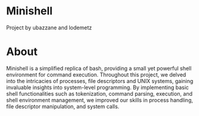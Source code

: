 # Minishell

Project by ubazzane and lodemetz

# About

Minishell is a simplified replica of bash, providing a small yet powerful shell environment for command execution. Throughout this project, we delved into the intricacies of processes, file descriptors and UNIX systems, gaining invaluable insights into system-level programming. By implementing basic shell functionalities such as tokenization, command parsing, execution, and shell environment management, we improved our skills in process handling, file descriptor manipulation, and system calls.

